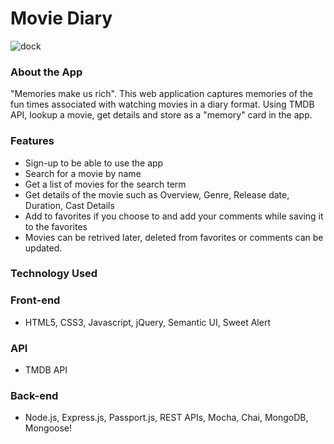  # Movie Diary
 
![dock](public/images/movie-diary.png)

### About the App

"Memories make us rich". This web application captures memories of the fun times associated with watching movies in a diary format. 
Using TMDB API, lookup a movie, get details and store as a "memory" card in the app. 


### Features

- Sign-up to be able to use the app
- Search for a movie by name
- Get a list of movies for the search term
- Get details of the movie such as Overview, Genre, Release date, Duration, Cast Details
- Add to favorites if you choose to and add your comments while saving it to the favorites
- Movies can be retrived later, deleted from favorites or comments can be updated. 

### Technology Used

### Front-end
- HTML5, CSS3, Javascript, jQuery, Semantic UI, Sweet Alert
### API 
- TMDB API
### Back-end
- Node.js, Express.js, Passport.js, REST APIs, Mocha, Chai, MongoDB, Mongoose!
